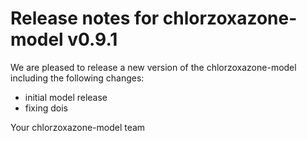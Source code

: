 # Release notes for chlorzoxazone-model v0.9.1

We are pleased to release a new version of the chlorzoxazone-model including the 
following changes:

- initial model release
- fixing dois

Your chlorzoxazone-model team
